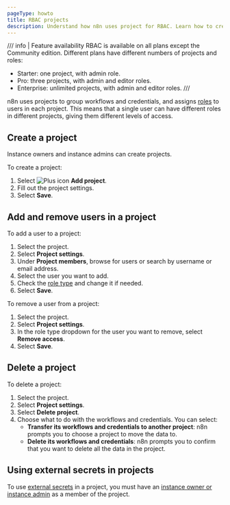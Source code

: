 ```yaml
---
pageType: howto
title: RBAC projects
description: Understand how n8n uses project for RBAC. Learn how to create and manage projects.
---
```


/// info | Feature availability
RBAC is available on all plans except the Community edition. Different plans have different numbers of projects and roles:

* Starter: one project, with admin role.
* Pro: three projects, with admin and editor roles.
* Enterprise: unlimited projects, with admin and editor roles.
///

n8n uses projects to group workflows and credentials, and assigns [roles](/user-management/rbac/role-types/) to users in each project. This means that a single user can have different roles in different projects, giving them different levels of access.

## Create a project

Instance owners and instance admins can create projects.

To create a project:

1. Select <span class="inline-image">![Plus icon](/_images/common-icons/plus.png)</span> **Add project**.
1. Fill out the project settings.
1. Select **Save**.

## Add and remove users in a project

To add a user to a project:

1. Select the project.
1. Select **Project settings**.
1. Under **Project members**, browse for users or search by username or email address.
1. Select the user you want to add.
1. Check the [role type](/user-management/rbac/role-type/) and change it if needed.
1. Select **Save**.

To remove a user from a project:

1. Select the project.
1. Select **Project settings**.
1. In the role type dropdown for the user you want to remove, select **Remove access**.
1. Select **Save**.

## Delete a project

To delete a project:

1. Select the project.
1. Select **Project settings**.
1. Select **Delete project**.
1. Choose what to do with the workflows and credentials. You can select:
	* **Transfer its workflows and credentials to another project**: n8n prompts you to choose a project to move the data to.
	* **Delete its workflows and credentials**: n8n prompts you to confirm that you want to delete all the data in the project.

## Using external secrets in projects

To use [external secrets](/external-secrets/) in a project, you must have an [instance owner or instance admin](/user-management/account-types/) as a member of the project.

